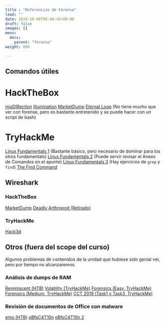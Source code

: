 ```yaml
---
title : "Referencias de Forense"
lead: ""
date: 2020-10-06T08:48:45+00:00
draft: false
images: []
menu:
  docs:
    parent: "forense"
weight: 060

---
```



## Comandos útiles

# HackTheBox

[misDIRection](https://app.hackthebox.eu/challenges/misDIRection)
[Illumination](https://app.hackthebox.eu/challenges/Illumination)
[MarketDump](https://app.hackthebox.eu/challenges/MarketDump)
[Eternal Loop](https://app.hackthebox.eu/challenges/Eternal-Loop) (No tiene mucho que ver con forense, pero es bastante entretenido y se puede hacer con un script de bash)

# TryHackMe

[Linux Fundamentals 1](https://tryhackme.com/room/linux1) (Bastante básico, pero necesario de dominar para los otros fundamentals)
[Linux Fundamentals 2](https://tryhackme.com/room/linux2) (Puede servir revisar el Anexo de Comandos en el apunte)
[Linux Fundamentals 3](https://tryhackme.com/room/linux3) (Hay ejercicios de `grep` y `find`)
[The Find Command](https://tryhackme.com/room/thefindcommand)

## Wireshark

### HackTheBox

[MarketDump](https://app.hackthebox.eu/challenges/MarketDump)
[Deadly Arthropod (Retirado)](https://app.hackthebox.eu/challenges/Deadly-Arthropod)

### TryHackMe

[Hack3d](https://tryhackme.com/room/h4cked)

## Otros (fuera del scope del curso)

Algunos problemas de contenidos de la unidad que hubiese sido genial ver, pero por tiempo no alcanzaremos.

### Análisis de dumps de RAM

[Reminiscent (HTB)](https://app.hackthebox.eu/challenges/Reminiscent)
[Volatility (TryHackMe)](https://tryhackme.com/room/bpvolatility)
[Forensics (Easy, TryHackMe)](https://tryhackme.com/room/memoryforensics)
[Forensics (Medium, TryHackMe)](https://tryhackme.com/room/forensics)
[CCT 2019 (Task1 y Task3, TryHackMe)](https://tryhackme.com/room/cct2019)

### Revisión de documentos de Office con malware

[emo (HTB)](https://app.hackthebox.eu/challenges/emo)
[oBfsC4T10n](https://app.hackthebox.eu/challenges/oBfsC4t10n)
[oBfsC4T10n 2](https://app.hackthebox.eu/challenges/oBfsC4t10n2)